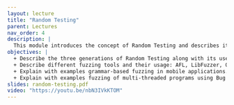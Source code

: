 ```yaml
---
layout: lecture
title: "Random Testing"
parent: Lectures
nav_order: 4
description: |
  This module introduces the concept of Random Testing and describes its evolution over three generations from its inception to today’s sophisticated fuzzers. You will learn about general-purpose fuzzers, their strengths and limitations, and how to effectively apply them to uncover crashing bugs and security vulnerabilities. You’ll also learn how the random testing paradigm is adapted to test programs in two important domains, mobile apps and multi-threaded programs, and how it can provide a probabilistic worst-case guarantee on finding concurrency bugs.
objectives: |
  + Describe the three generations of Random Testing along with its uses and pros and cons.
  + Describe different fuzzing tools and their usage: AFL, LibFuzzer, OSS Fuzz, and ClusterFuzz.
  + Explain with examples grammar-based fuzzing in mobile applications.
  + Explain with examples fuzzing of multi-threaded programs using Bug Depth, the Cuzz algorithm, and its probabilistic guarantee.
slides: random-testing.pdf
video: "https://youtu.be/nbN3IVkKTOM"
---
```

